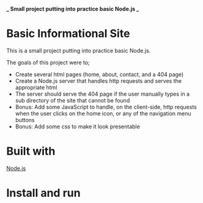 **_ Small project putting into practice basic Node.js _**

# Basic Informational Site

This is a small project putting into practice basic Node.js.

The goals of this project were to;

- Create several html pages (home, about, contact, and a 404 page)
- Create a Node.js server that handles http requests and serves the appropriate html
- The server should serve the 404 page if the user manually types in a sub directory of the site
  that cannot be found
- Bonus: Add some JavaScript to handle, on the client-side, http requests when the user clicks on the home icon, or any of the navigation menu buttons
- Bonus: Add some css to make it look presentable

# Built with

[Node.js](https://nodejs.org/en)<br>

# Install and run
